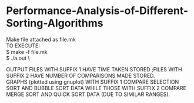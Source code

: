 # Performance-Analysis-of-Different-Sorting-Algorithms
Make file attached as file.mk \
TO EXECUTE: \
$ make -f file.mk \
$ ./a.out \

OUTPUT FILES WITH SUFFIX 1 HAVE TIME TAKEN STORED ;FILES WITH SUFFIX 2 HAVE NUMBER OF COMPARISONS MADE STORED. \
GRAPHS (plotted using gnuplot) WITH SUFFIX 1 COMPARE SELECTION SORT AND BUBBLE SORT DATA WHILE THOSE WITH SUFFIX 2 COMPARE MERGE SORT AND QUICK SORT DATA (DUE TO SIMILAR RANGES).


